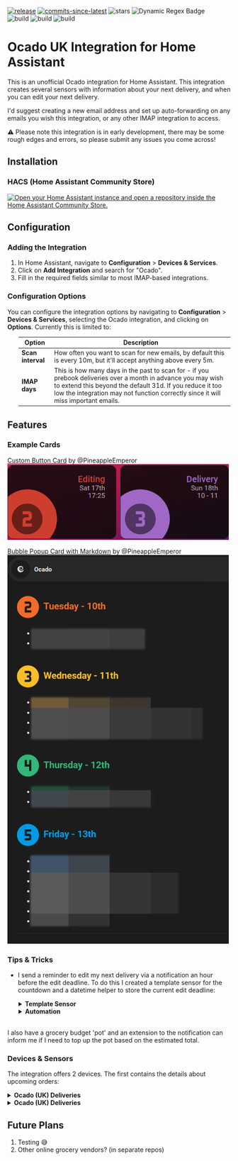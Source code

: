 [![release][release-badge]][release-url]
[![commits-since-latest][commits-badge]][commits-url]
![stars][stars-badge]
![Dynamic Regex Badge][hacs-badge]
\
![build][python-badge]
![build][hassfest-badge]
![build][hacs-valid-badge]

Ocado UK Integration for Home Assistant
=====================================

This is an unofficial Ocado integration for Home Assistant. This integration creates several sensors with information about your next delivery, and when you can edit your next delivery.

I'd suggest creating a new email address and set up auto-forwarding on any emails you wish this integration, or any other IMAP integration to access.

:warning: Please note this integration is in early development, there may be some rough edges and errors, so please submit any issues you come across!

Installation
------------

### HACS (Home Assistant Community Store)

[![Open your Home Assistant instance and open a repository inside the Home Assistant Community Store.](https://my.home-assistant.io/badges/hacs_repository.svg)](https://my.home-assistant.io/redirect/hacs_repository/?owner=pineappleemperor&repository=ocado-ha&category=Integration)


Configuration
-------------

### Adding the Integration

1.  In Home Assistant, navigate to **Configuration** > **Devices & Services**.
2.  Click on **Add Integration** and search for "Ocado".
3.  Fill in the required fields similar to most IMAP-based integrations.

### Configuration Options

You can configure the integration options by navigating to **Configuration** > **Devices & Services**, selecting the Ocado integration, and clicking on **Options**. Currently this is limited to:

<div style="margin-left: 25px;">

| **Option**        | **Description**                                            |
|-------------------|------------------------------------------------------------|
| **Scan interval** | How often you want to scan for new emails, by default this is every 10m, but it'll accept anything above every 5m. |
| **IMAP days**     | This is how many days in the past to scan for - if you prebook deliveries over a month in advance you may wish to extend this beyond the default 31d. If you reduce it too low the integration may not function correctly since it will miss important emails. |

</div>

Features
--------
### Example Cards

[Custom Button Card](/docs/community_templates/custom_button_card.yaml) by @PineappleEmperor
\
<img src="/docs/images/custom_button_card.png" alt="Example Custom Button Card" width="500"/>

[Bubble Popup Card with Markdown](/docs/community_templates/bubble_card_markdown.yaml) by @PineappleEmperor
\
<img src="/docs/images/bubble_card_markdown.png" alt="Example Bubble Card Popup with Markdown (for BBDs)" width="500"/>

### Tips & Tricks

* I send a reminder to edit my next delivery via a notification an hour before the edit deadline. To do this I created a template sensor for the countdown and a datetime helper to store the current edit deadline:

<div style="margin-left: 25px;">
<details>
<summary><strong>Template Sensor</strong></summary>


```
- name: "Ocado Edit Countdown"
    unique_id: ocado_edit_countdown
    availability: "{{ states('sensor.ocado_next_edit_deadline') not in ['unknown', 'unavailable', 'None', None] }}"
    icon: mdi:calendar-alert
    state: >
    {% set edit_deadline = states('sensor.ocado_next_edit_deadline')|as_datetime %}
    {% set edit_reminder = edit_deadline + timedelta(hours=-1) %}
    {% set now_datetime = states('sensor.date_time_iso')|as_datetime %}
    {% if (now_datetime.date() != edit_reminder.date()) %}
        -1
    {% elif edit_reminder.time() > edit_deadline.time() %}
        -1
    {% else %}
        {{ edit_deadline|time_until(precision=1)|replace(' hours','h')|replace(' minutes','m') }}
    {% endif %}
```
</details>


<details>
<summary><strong>Automation</strong></summary>


```
alias: Notify - Ocado Reminders
description: "Automation to send a reminder there's not much time left to edit the next Ocado order."
triggers:
- trigger: time
    at:
    entity_id: input_datetime.ocado_edit_reminder
    offset: "-01:00:00"
    id: edit_reminder
conditions: []
actions:
- choose:
    - conditions:
        - condition: trigger
            id:
            - edit_reminder
        sequence:
        - data:
            title: Ocado
            message: >-
                There's {{ states("sensor.ocado_edit_countdown") }} left to edit
                the Ocado order!
            action: notify.phones
mode: single
```
</details>
</div>
<br>

I also have a grocery budget 'pot' and an extension to the notification can inform me if I need to top up the pot based on the estimated total.


### Devices & Sensors

The integration offers 2 devices. The first contains the details about upcoming orders:
<details>
<summary><strong>Ocado (UK) Deliveries</strong></summary>
This device has 5 sensors:
<div style="margin-left: 25px;">
<details>
<summary><strong>Last Total Sensor</strong></summary>
<div style="margin-left: 25px;">

This sensor provides the last total using the email that is usually delivered a short time after a delivery.

It has two attributes:

| **Attribute**     | **Description**                                            |
|-------------------|------------------------------------------------------------|
| **Updated**       | This is the datetime of the email the info was taken from. |
| **Order Number**  | The order number associated with the total.                |

</div>
</details>


<details>
<summary><strong>Next Delivery Sensor</strong></summary>
<div style="margin-left: 25px;">

This sensor provides the date of the next booked delivery using the collation of all "order is confirmed" emails available.

It has six attributes:

| **Attribute**          | **Description**                                            |
|------------------------|------------------------------------------------------------|
| **Updated**            | This is the datetime of the email the info was taken from. |
| **Order Number**       | The order number associated with the total.                |
| **Delivery datetime**  | This is the datetime found for the next delivery.          |
| **Delivery window**    | This is the delivery window found for the next delivery.   |
| **Edit deadline**      | This is the edit deadline found for the next delivery.     |
| **Estimated total**    | This is the estimated total found for the next delivery.   |

</div>
</details>


<details>
<summary><strong>Next Edit Deadline Sensor</strong></summary>
<div style="margin-left: 25px;">

This sensor provides the datetime of the next order's edit deadline using the last "order is confirmed" email.

It has two attributes:

| **Attribute**     | **Description**                                            |
|-------------------|------------------------------------------------------------|
| **Updated**       | This is the datetime of the email the info was taken from. |
| **Order Number**  | The order number associated with the total.                |

</div>
</details>


<details>
<summary><strong>Upcoming Delivery Sensor</strong></summary>
<div style="margin-left: 25px;">

This sensor provides the date of the next booked delivery after the next booked delivery using the collation of all "order is confirmed" emails available.

It has six attributes:

| **Attribute**          | **Description**                                                |
|------------------------|----------------------------------------------------------------|
| **Updated**            | This is the datetime of the email the info was taken from.     |
| **Order Number**       | The order number associated with the total.                    |
| **Delivery datetime**  | This is the datetime found for the upcoming delivery.          |
| **Delivery window**    | This is the delivery window found for the upcoming delivery.   |
| **Edit deadline**      | This is the edit deadline found for the upcoming delivery.     |
| **Estimated total**    | This is the estimated total found for the upcoming delivery.   |

</div>
</details>


<details>
<summary><strong>Orders Sensor (disabled by default)</strong></summary>
<div style="margin-left: 25px;">

This sensor provides a list (via its attribute) of all future orders that have been parsed by the integration. The state of the sensor is the datetime it was last updated.

It has a single attribute:

| **Attribute**     | **Description**                                                              |
|-------------------|------------------------------------------------------------------------------|
| **orders**        | This is the list of future orders that have been parsed by the integration.  |

</div>
</details>
</div>
</details>


<details>
<summary><strong>Ocado (UK) Deliveries</strong></summary>
<div style="margin-left: 25px;">
This device has a sensor for each day of the week:
<details>
<summary><strong>{{day}} Sensor</strong></summary>
<div style="margin-left: 25px;">

This sensor provides number of best before dates on the chosen day/date.

It has four attributes:

| **Attribute**     | **Description**                                            |
|-------------------|------------------------------------------------------------|
| **Updated**       | This is the datetime of the email the info was taken from. |
| **Order Number**  | The order number associated with the total.                |
| **Date**          | The date teh day falls on (i.e. the best before date).     |
| **BBDs**          | The list of items with a best before date on this date.    |

</div>
</details>
</div>
</details>

Future Plans
--------
1. Testing 😅
3. Other online grocery vendors? (in separate repos)

<!-- Badges -->

[commits-badge]: https://img.shields.io/github/commits-since/PineappleEmperor/ocado-ha/latest?style=flat-square
[downloads-badge]: https://img.shields.io/github/downloads/pineappleemperor/ocado-ha/total?style=flat-square
[hacs-badge]: https://img.shields.io/badge/dynamic/regex?url=https%3A%2F%2Fraw.githubusercontent.com%2Fhacs%2Fdefault%2Frefs%2Fheads%2Fmaster%2Fintegration&search=(%22PineappleEmperor%2Focado-ha%22)&replace=default&style=flat-square&label=hacs&link=https%3A%2F%2Fgithub.com%2Fhacs%2Fintegration
[hacs-valid-badge]: https://img.shields.io/github/actions/workflow/status/PineappleEmperor/ocado-ha/hacs_validate.yml?style=flat-square&label=hacs%20valid
[hassfest-badge]: https://img.shields.io/github/actions/workflow/status/PineappleEmperor/ocado-ha/hassfest_validate.yml?style=flat-square&label=hassfest
[python-badge]: https://img.shields.io/github/actions/workflow/status/PineappleEmperor/ocado-ha/python_validate.yml?style=flat-square&label=python
[release-badge]: https://img.shields.io/github/v/release/PineappleEmperor/ocado-ha?style=flat-square
[stars-badge]: https://img.shields.io/github/stars/PineappleEmperor/ocado-ha?style=flat-square

<!-- References -->

[commits-url]: https://github.com/PineappleEmperor/ocado-ha/commits/main/
[hacs-url]: https://github.com/hacs/integration
[release-url]: https://github.com/PineappleEmperor/ocado-ha/releases
